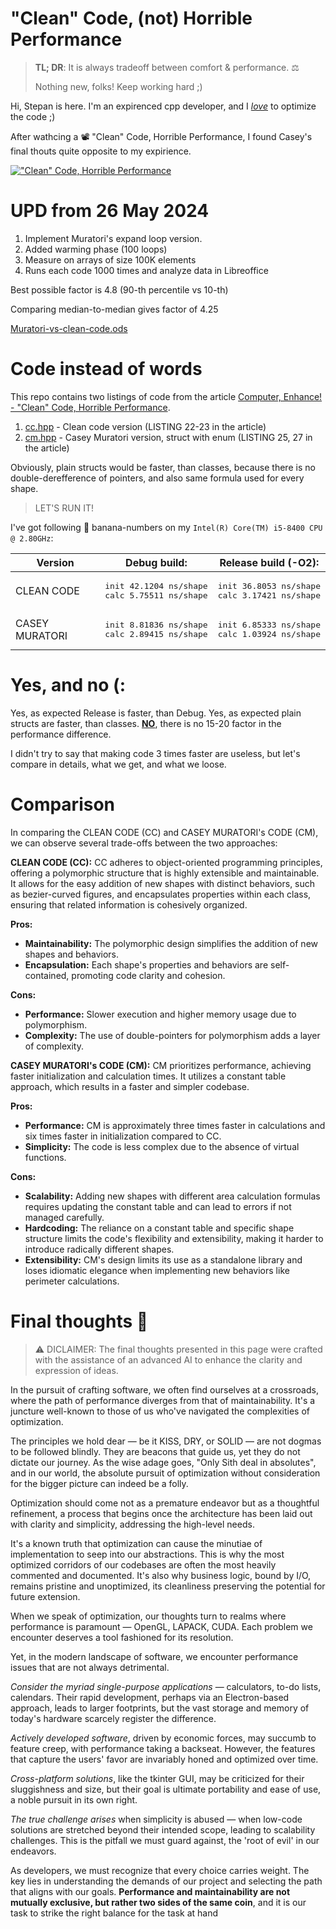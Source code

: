 # "Clean" Code, (not) Horrible Performance

> **TL; DR**: It is always tradeoff between comfort & performance. ⚖️
> 
> Nothing new, folks! Keep working hard ;)

Hi, Stepan is here. I'm an expirenced cpp developer, and I <u>*love*</u> to optimize the code ;)

After wathcing a 📽️ "Clean" Code, Horrible Performance, I found Casey's final thouts quite opposite to my expirience.

[!["Clean" Code, Horrible Performance](https://img.youtube.com/vi/tD5NrevFtbU/0.jpg)](https://www.youtube.com/watch?v=tD5NrevFtbU)

# UPD from 26 May 2024

1. Implement Muratori's expand loop version.
2. Added warming phase (100 loops)
3. Measure on arrays of size 100K elements
4. Runs each code 1000 times and analyze data in Libreoffice

Best possible factor is 4.8 (90-th percentile vs 10-th)

Comparing median-to-median gives factor of 4.25

[Muratori-vs-clean-code.ods](https://github.com/sr9000/cc-not-hp/blob/main/Muratori-vs-clean-code.ods)


# Code instead of words

This repo contains two listings of code from the article [Computer, Enhance! - "Clean" Code, Horrible Performance](https://www.computerenhance.com/p/clean-code-horrible-performance).

1. [cc.hpp](https://github.com/sr9000/cc-not-hp/blob/main/code/cc.hpp) - Clean code version (LISTING 22-23 in the article)
2. [cm.hpp](https://github.com/sr9000/cc-not-hp/blob/main/code/cm.hpp) - Casey Muratori version, struct with enum (LISTING 25, 27 in the article)

Obviously, plain structs would be faster, than classes, because there is no double-derefference of pointers, and also same formula used for every shape.

> LET'S RUN IT!

I've got following 🍌 banana-numbers on my `Intel(R) Core(TM) i5-8400 CPU @ 2.80GHz`:

| Version        | Debug build:                                                    | Release build (-O2):                                            |
| -------------- | --------------------------------------------------------------- | --------------------------------------------------------------- |
| CLEAN CODE     | <pre>init    42.1204 ns/shape<br>calc    5.75511 ns/shape</pre> | <pre>init    36.8053 ns/shape<br>calc    3.17421 ns/shape</pre> |
| CASEY MURATORI | <pre>init    8.81836 ns/shape<br>calc    2.89415 ns/shape</pre> | <pre>init    6.85333 ns/shape<br>calc    1.03924 ns/shape</pre> |

# Yes, and no (:

Yes, as expected Release is faster, than Debug.
Yes, as expected plain structs are faster, than classes.
<u>**NO**</u>, there is no 15-20 factor in the performance difference.

I didn't try to say that making code 3 times faster are useless, but let's compare in details, what we get, and what we loose.

# Comparison

In comparing the CLEAN CODE (CC) and CASEY MURATORI's CODE (CM), we can observe several trade-offs between the two approaches:

**CLEAN CODE (CC):**
CC adheres to object-oriented programming principles, offering a polymorphic structure that is highly extensible and maintainable. It allows for the easy addition of new shapes with distinct behaviors, such as bezier-curved figures, and encapsulates properties within each class, ensuring that related information is cohesively organized.

**Pros:**

- **Maintainability:** The polymorphic design simplifies the addition of new shapes and behaviors.
- **Encapsulation:** Each shape's properties and behaviors are self-contained, promoting code clarity and cohesion.

**Cons:**

- **Performance:** Slower execution and higher memory usage due to polymorphism.
- **Complexity:** The use of double-pointers for polymorphism adds a layer of complexity.

**CASEY MURATORI's CODE (CM):**
CM prioritizes performance, achieving faster initialization and calculation times. It utilizes a constant table approach, which results in a faster and simpler codebase.

**Pros:**

- **Performance:** CM is approximately three times faster in calculations and six times faster in initialization compared to CC.
- **Simplicity:** The code is less complex due to the absence of virtual functions.

**Cons:**

- **Scalability:** Adding new shapes with different area calculation formulas requires updating the constant table and can lead to errors if not managed carefully.
- **Hardcoding:** The reliance on a constant table and specific shape structure limits the code's flexibility and extensibility, making it harder to introduce radically different shapes.
- **Extensibility:** CM's design limits its use as a standalone library and loses idiomatic elegance when implementing new behaviors like perimeter calculations.

# Final thoughts 💬

> ⚠️ DICLAIMER: The final thoughts presented in this page were crafted with the assistance of an advanced AI to enhance the clarity and expression of ideas.

In the pursuit of crafting software, we often find ourselves at a crossroads, where the path of performance diverges from that of maintainability. It's a juncture well-known to those of us who've navigated the complexities of optimization.

The principles we hold dear — be it KISS, DRY, or SOLID — are not dogmas to be followed blindly. They are beacons that guide us, yet they do not dictate our journey. As the wise adage goes, "Only Sith deal in absolutes", and in our world, the absolute pursuit of optimization without consideration for the bigger picture can indeed be a folly.

Optimization should come not as a premature endeavor but as a thoughtful refinement, a process that begins once the architecture has been laid out with clarity and simplicity, addressing the high-level needs.

It's a known truth that optimization can cause the minutiae of implementation to seep into our abstractions. This is why the most optimized corridors of our codebases are often the most heavily commented and documented. It's also why business logic, bound by I/O, remains pristine and unoptimized, its cleanliness preserving the potential for future extension.

When we speak of optimization, our thoughts turn to realms where performance is paramount — OpenGL, LAPACK, CUDA. Each problem we encounter deserves a tool fashioned for its resolution.

Yet, in the modern landscape of software, we encounter performance issues that are not always detrimental.

*Consider the myriad single-purpose applications* — calculators, to-do lists, calendars. Their rapid development, perhaps via an Electron-based approach, leads to larger footprints, but the vast storage and memory of today's hardware scarcely register the difference.

*Actively developed software*, driven by economic forces, may succumb to feature creep, with performance taking a backseat. However, the features that capture the users' favor are invariably honed and optimized over time.

*Cross-platform solutions*, like the tkinter GUI, may be criticized for their sluggishness and size, but their goal is ultimate portability and ease of use, a noble pursuit in its own right.

*The true challenge arises* when simplicity is abused — when low-code solutions are stretched beyond their intended scope, leading to scalability challenges. This is the pitfall we must guard against, the 'root of evil' in our endeavors.

As developers, we must recognize that every choice carries weight. The key lies in understanding the demands of our project and selecting the path that aligns with our goals. **Performance and maintainability are not mutually exclusive, but rather two sides of the same coin**, and it is our task to strike the right balance for the task at hand


